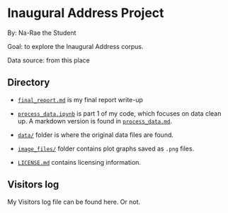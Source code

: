 # Inaugural Address Project

By: Na-Rae the Student

Goal: to explore the Inaugural Address corpus. 

Data source: from this place

## Directory

* [`final_report.md`](final_report.md) is my final report write-up

* [`process_data.ipynb`](process_data.ipynb) is part 1 of my code, which focuses on data clean up. A markdown version is found in [`process_data.md`](process_data.md). 

* [`data/`](data) folder is where the original data files are found. 

* [`image_files/`](image_files) folder contains plot graphs saved as `.png` files.

* [`LICENSE.md`](license.md) contains licensing information. 
 
## Visitors log
My Visitors log file can be found here. Or not.  